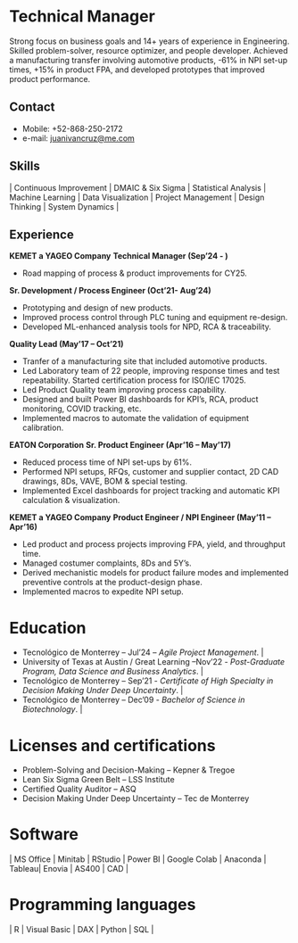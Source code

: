 # Technical Manager
Strong focus on business goals and 14+ years of experience in Engineering. Skilled problem-solver, resource optimizer, and people developer. Achieved a manufacturing transfer involving automotive products, -61% in NPI set-up times, +15% in product FPA, and developed prototypes that improved product performance.
## Contact
- Mobile: +52-868-250-2172
- e-mail: juanivancruz@me.com

## Skills
| Continuous Improvement | DMAIC & Six Sigma | Statistical Analysis | Machine Learning | Data Visualization | Project Management | Design Thinking | System Dynamics |

## Experience
**KEMET a YAGEO Company**
**Technical Manager (Sep’24 - )**
- Road mapping of process & product improvements for CY25.

**Sr. Development / Process Engineer (Oct’21- Aug’24)**
- Prototyping and design of new products.
- Improved process control through PLC tuning and equipment re-design.
- Developed ML-enhanced analysis tools for NPD, RCA & traceability.

**Quality Lead (May’17 – Oct’21)**
- Tranfer of a manufacturing site that included automotive products.
- Led Laboratory team of 22 people, improving response times and test repeatability. Started certification process for ISO/IEC 17025.
- Led Product Quality team improving process capability.
- Designed and built Power BI dashboards for KPI’s, RCA, product monitoring, COVID tracking, etc.
- Implemented macros to automate the validation of equipment calibration.

**EATON Corporation**
**Sr. Product Engineer (Apr’16 – May’17)**
- Reduced process time of NPI set-ups by 61%.
- Performed NPI setups, RFQs, customer and supplier contact, 2D CAD drawings, 8Ds, VAVE, BOM & special testing.
- Implemented Excel dashboards for project tracking and automatic KPI calculation & visualization.

**KEMET a YAGEO Company**
**Product Engineer / NPI Engineer (May’11 – Apr’16)**
- Led product and process projects improving FPA, yield, and throughput time.
- Managed costumer complaints, 8Ds and 5Y’s.
- Derived mechanistic models for product failure modes and implemented preventive controls at the product-design phase.
- Implemented macros to expedite NPI setup.

# Education
- Tecnológico de Monterrey – Jul’24 – *Agile Project Management*. |
- University of Texas at Austin / Great Learning –Nov’22 - *Post-Graduate Program, Data Science and Business Analytics*. |
- Tecnológico de Monterrey – Sep’21 - *Certificate of High Specialty in Decision Making Under Deep Uncertainty*. |
- Tecnológico de Monterrey – Dec’09 - *Bachelor of Science in Biotechnology*. |

# Licenses and certifications
- Problem-Solving and Decision-Making – Kepner & Tregoe 
- Lean Six Sigma Green Belt – LSS Institute
- Certified Quality Auditor – ASQ
- Decision Making Under Deep Uncertainty – Tec de Monterrey

# Software
| MS Office | Minitab | RStudio | Power BI  | Google Colab | Anaconda | Tableau| Enovia | AS400 | CAD |

# Programming languages
| R | Visual Basic | DAX | Python | SQL |
